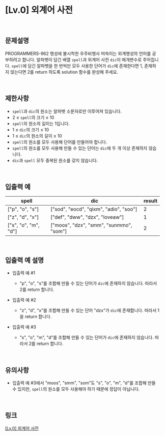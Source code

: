 # [Lv.0] 외계어 사전

<br>

## 문제설명
PROGRAMMERS-962 행성에 불시착한 우주비행사 머쓱이는 외계행성의 언어를 공부하려고 합니다. 알파벳이 담긴 배열 `spell`과 외계어 사전 `dic`이 매개변수로 주어집니다. `spell`에 담긴 알파벳을 한 번씩만 모두 사용한 단어가 `dic`에 존재한다면 1, 존재하지 않는다면 2를 return 하도록 solution 함수를 완성해 주세요.

<br>

## 제한사항
- `spell`과 `dic`의 원소는 알파벳 소문자로만 이루어져 있습니다.
- 2 ≤ `spell`의 크기 ≤ 10
- `spell`의 원소의 길이는 1입니다.
- 1 ≤ `dic`의 크기 ≤ 10
- 1 ≤ `dic`의 원소의 길이 ≤ 10
- `spell`의 원소를 모두 사용해 단어를 만들어야 합니다.
- `spell`의 원소를 모두 사용해 만들 수 있는 단어는 `dic`에 두 개 이상 존재하지 않습니다.
- `dic`과 `spell` 모두 중복된 원소를 갖지 않습니다.

<br>

## 입출력 예
| spell | dic | result |
|---|---|---|
| ["p", "o", "s"] | ["sod", "eocd", "qixm", "adio", "soo"] | 2 |
| ["z", "d", "x"] | ["def", "dww", "dzx", "loveaw"] | 1 |
| ["s", "o", "m", "d"] | ["moos", "dzx", "smm", "sunmmo", "som"] | 2 |

<br>

## 입출력 예 설명
- 입출력 예 #1
    - "p", "o", "s"를 조합해 만들 수 있는 단어가 `dic`에 존재하지 않습니다. 따라서 2를 return 합니다.

- 입출력 예 #2
    - "z", "d", "x"를 조합해 만들 수 있는 단어 "dzx"가 `dic`에 존재합니다. 따라서 1을 return 합니다.

- 입출력 예 #3
    - "s", "o", "m", "d"를 조합해 만들 수 있는 단어가 `dic`에 존재하지 않습니다. 따라서 2를 return 합니다.

<br>

## 유의사항
- 입출력 예 #3에서 "moos", "smm", "som"도 "s", "o", "m", "d"를 조합해 만들 수 있지만, `spell`의 원소를 모두 사용해야 하기 때문에 정답이 아닙니다.

<br>

## 링크
[[Lv.0] 외계어 사전](https://school.programmers.co.kr/learn/courses/30/lessons/120869)
